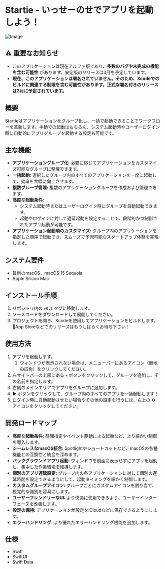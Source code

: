 # Startie - いっせーのせでアプリを起動しよう！

![Image](https://github.com/user-attachments/assets/31025fde-b02c-4498-8c6a-431166d959a6)

## ⚠️ 重要なお知らせ
- このアプリケーションは現在アルファ版であり、**多数のバグや未完成の機能を含む可能性** があります。安定版のリリースは3月を予定しています。
- **現在、このアプリケーションは署名されていません。そのため、Xcodeでのビルドに関連する制限を含む可能性があります。正式な署名付きのリリースは3月に予定されています。** 

## 概要

Startieはアプリケーションをグループ化し、一括で起動できることでワークフローを革新します。手動での起動はもちろん、システム起動時やユーザーログイン時に自動的にアプリグループを起動する設定も可能です。

## 主な機能

* **アプリケーショングループ化:** 必要に応じてアプリケーションをカスタマイズ可能なグループに整理できます。
* **一括起動:** 選択したグループ内のすべてのアプリケーションを一度に起動して、効率を大幅に向上させます。
* **複数グループ管理:** 複数のアプリケーショングループを作成および管理できます。
* **高度な起動条件:**
    * システム起動時またはユーザーログイン時にグループを自動起動できます。
    * 起動やログインに対して遅延起動を設定することで、段階的かつ制御されたアプリ起動が可能です。
* **アプリケーション起動順のカスタマイズ:** グループ内のアプリケーションを指定した順序で起動でき、スムーズで予測可能なスタートアップ体験を実現します。

## システム要件

* 最新のmacOS、macOS 15 Sequoia
* Apple Silicon Mac

## インストール手順

1. リポジトリ内の `v0.1` タグに移動します。
2. ソースコードをダウンロードして展開してください。
3. プロジェクトを開き、Xcodeを使用してアプリケーションをビルドします。
📢App Storeなどでのリリースはもうしばらくお待ち下さい！

## 使用方法
1. アプリを起動します。
    1. ウィンドウが表示されない場合は、メニューバーにあるアイコン（無地の四角）をクリックしてください。
2. 左サイドバーの上部にある `+` ボタンをクリックして、グループを追加し、その名前を指定します。
3. 右側のメインエリアでアプリをグループに追加します。
4. ▶ ボタンをクリックして、グループ内のすべてのアプリを一括起動します！
5. ログイン時に自動起動させたい場合やその他の設定を行うには、右上の ⚙ アイコンをクリックしてください。

## 開発ロードマップ

* **高度な起動条件:** 時間指定やイベント駆動による起動など、より細かい制御を導入します。
* **シームレスなmacOS統合:** Spotlightやショートカットなど、macOSの各種機能との互換性と統合を深めます。
* **バックグラウンドアプリ起動:** ウィンドウを前面に表示せずにアプリを起動し、集中した作業環境を維持します。
* **個別のアプリ遅延設定:** グループ内の各アプリケーションに対して個別の遅延時間を設定できるようにして、起動タイミングを細かく制御します。
* **カスタムグループアイコン:** グループごとにカスタムアイコンを割り当て、視覚的な識別を容易にします。
* **ユーザーフレンドリーなUI:** より快適に使用できるよう、ユーザーインターフェースを改善します。
* **設定の保持:** アプリケーションが設定をiCloudなどに保存できるようにします。
* **エラーハンドリング:** より優れたエラーハンドリング機能を追加します。

## 仕様
- Swift 
- SwiftUI
- Swift Data
